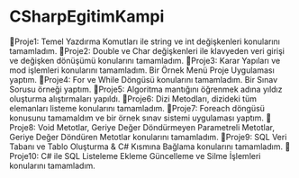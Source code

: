 # CSharpEgitimKampi
📍Proje1: Temel Yazdırma Komutları ile string ve int değişkenleri konularını tamamladım.
📍Proje2: Double ve Char değişkenleri ile klavyeden veri girişi ve değişken dönüşümü konularını tamamladım.
📍Proje3: Karar Yapıları ve mod işlemleri konularını tamamladım. Bir Örnek Menü Proje Uygulaması yaptım.
📍Proje4: For ve While Döngüsü konularını tamamladım. Bir Sınav Sorusu örneği yaptım.
📍Proje5: Algoritma mantığını öğrenmek adına yıldız oluşturma alıştırmaları yapıldı.
📍Proje6: Dizi Metodları, dizideki tüm elemanları listeme konularını tamamladım.
📍Proje7: Foreach döngüsü konusunu tamamaldım ve bir örnek sınav sistemi uygulaması yaptım.
📍Proje8: Void Metotlar, Geriye Değer Döndürmeyen Parametreli Metotlar, Geriye Değer Döndüren Metotlar konularını tamamladım.
📍Proje9: SQL Veri Tabanı ve Tablo Oluşturma & C# Kısmına Bağlama konularını tamamladım.
📍Proje10: C# ile SQL Listeleme Ekleme Güncelleme ve Silme İşlemleri konularını tamamladım.

